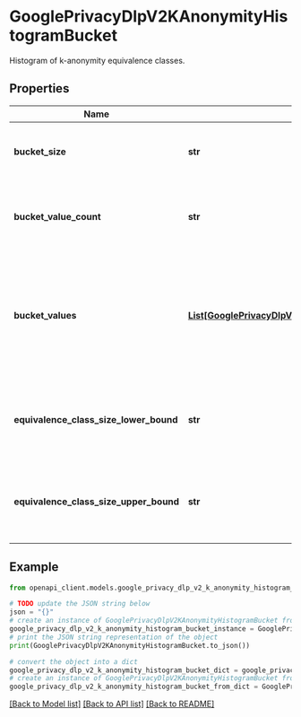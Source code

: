# GooglePrivacyDlpV2KAnonymityHistogramBucket

Histogram of k-anonymity equivalence classes.

## Properties

Name | Type | Description | Notes
------------ | ------------- | ------------- | -------------
**bucket_size** | **str** | Total number of equivalence classes in this bucket. | [optional] 
**bucket_value_count** | **str** | Total number of distinct equivalence classes in this bucket. | [optional] 
**bucket_values** | [**List[GooglePrivacyDlpV2KAnonymityEquivalenceClass]**](GooglePrivacyDlpV2KAnonymityEquivalenceClass.md) | Sample of equivalence classes in this bucket. The total number of classes returned per bucket is capped at 20. | [optional] 
**equivalence_class_size_lower_bound** | **str** | Lower bound on the size of the equivalence classes in this bucket. | [optional] 
**equivalence_class_size_upper_bound** | **str** | Upper bound on the size of the equivalence classes in this bucket. | [optional] 

## Example

```python
from openapi_client.models.google_privacy_dlp_v2_k_anonymity_histogram_bucket import GooglePrivacyDlpV2KAnonymityHistogramBucket

# TODO update the JSON string below
json = "{}"
# create an instance of GooglePrivacyDlpV2KAnonymityHistogramBucket from a JSON string
google_privacy_dlp_v2_k_anonymity_histogram_bucket_instance = GooglePrivacyDlpV2KAnonymityHistogramBucket.from_json(json)
# print the JSON string representation of the object
print(GooglePrivacyDlpV2KAnonymityHistogramBucket.to_json())

# convert the object into a dict
google_privacy_dlp_v2_k_anonymity_histogram_bucket_dict = google_privacy_dlp_v2_k_anonymity_histogram_bucket_instance.to_dict()
# create an instance of GooglePrivacyDlpV2KAnonymityHistogramBucket from a dict
google_privacy_dlp_v2_k_anonymity_histogram_bucket_from_dict = GooglePrivacyDlpV2KAnonymityHistogramBucket.from_dict(google_privacy_dlp_v2_k_anonymity_histogram_bucket_dict)
```
[[Back to Model list]](../README.md#documentation-for-models) [[Back to API list]](../README.md#documentation-for-api-endpoints) [[Back to README]](../README.md)


